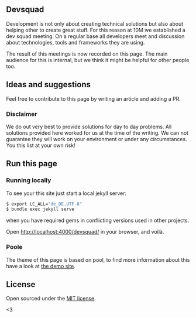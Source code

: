 ## Devsquad

Development is not only about creating technical solutions but also about helping other to create great stuff. For this reason at 10M we established a dev squad meeting. On a regular base all developers meet and discussion about technologies, tools and frameworks they are using.

The result of this meetings is now recorded on this page. The main audience for this is internal, but we think it might be helpful for other people too.

## Ideas and suggestions

Feel free to contribute to this page by writing an article and adding a PR.

### Disclaimer

We do out very best to provide solutions for day to day problems. All solutions provided here worked for us at the time of the writing. We can not guarantee they will work on your environment or under any circumstances. You this list at your own risk!

## Run this page

### Running locally

To see your this site just start a local jekyll server:

```bash
$ export LC_ALL="de_DE.UTF-8"
$ bundle exec jekyll serve
```

when you have required gems in conflicting versions used in other projects.


Open <http://localhost:4000/devsquad/> in your browser, and voilà.

### Poole

The theme of this page is based on pool, to find more information about this have a look at [the demo site](http://demo.getpoole.com).

## License

Open sourced under the [MIT license](LICENSE.md).

<3
